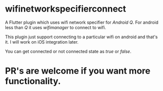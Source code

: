 # wifinetworkspecifierconnect

A Flutter plugin which uses wifi network specifier for *Android Q*. 
For android less than *Q* it uses *wifimanager* to connect to wifi.

This plugin just support connecting to a particular wifi on android and that's it.
I will work on iOS integration later.

You can get connected or not connected state as *true* or *false*.

# PR's are welcome if you  want more functionality.